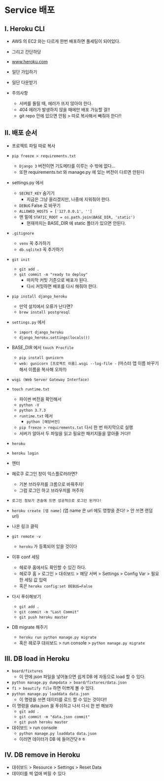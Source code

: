 # Service 배포



## I. Heroku CLI

- AWS 의 EC2 와는 다르게 한번 배포하면 풀세팅이 되어있다.
- 그리고 간단하당

- www.heroku.com

- 일단 가입하기
- 일단 다운받기
- 주의사항
  - 서버를 돌릴 때, 에러가 뜨지 않아야 한다.
  - 404 에러가 발생하지 않을 때에만 배포 가능할 걸!!
  - git repo 안에 있으면 안됨 > 따로 복사해서 빼줘야 한다!!



## II. 배포 순서

- 프로젝트 파일 따로 복사
- `pip freeze > requirements.txt`
  - `Django 3` 버전이면 기도메타를 이루는 수 밖에 없다...
  - 또한 requirements.txt 와 manage.py 에 있는 버전이 다르면 안된다
- settings.py 에서
  - `SECRET_KEY` 숨기기
    - 지금은 그냥 올리겠지만, 나중에 지워줘야 한다.
  - `DEBUG` False 로 바꾸기
  - `ALLOWED_HOSTS = ['127.0.0.1', '']` 
  - 맨 밑에 `STATIC_ROOT = os.path.join(BASE_DIR, 'static')`
    - 현재까지는 BASE_DIR 에 static 폴더가 있으면 안된다.
- `.gitignore`
  - `venv` 꼭 추가하기
  - `db.sqlite3` 꼭 추가하기
- `git init`
  - `git add .`
  - `git commit -m "ready to deploy"`
    - 마지막 커밋 기준으로 배포가 된다.
    - 다시 커밋하면 배포를 다시 해줘야 한다.
- `pip install django_heroku`
  - 만약 설치에서 오류가 난다면?
  - `brew install postgresql`
- `settings.py` 에서
  - `import django_heroku`
  - `django_heroku.settings(locals())`

- BASE_DIR 에서 `touch Procfile`
  - `pip install gunicorn`
  - `web: gunicorn [프로젝트 이름].wsgi --log-file -` (마스터 앱 이름 바꾸기해서 이름을 복사해 오자!!)
- `wsgi (Web Server Gateway Interface)` 

- `touch runtime.txt`
  - 파이썬 버전을 확인해서
  - `python -V`
  - `python 3.7.3`
  - `runtime.txt` 에서
    - `python [해당버전]`
  - `pip freeze > requirements.txt` 다시 한 번 마지막으로 실행
  - 서버가 알아서 두 파일을 읽고 필요한 패키지들을 깔아줄 거다!!
- `heroku`
- `heroku login`
- 엔터
- 헤로쿠 로그인 창이 익스플로러라면?
  - 기본 브라우저를 크롬으로 바꿔주자!
  - 그럼 로그인 하고 브라우저를 꺼주자
- `로그인 정보가 콘솔에 뜨면 성공적으로 로그인 된거다!`

- `heroku create [앱 name]` (앱 name 은 url 에도 영향을 준다! > 안 쓰면 랜덤 url)
- 나온 링크 클릭
- `git remote -v`
  - `heroku` 가 등록되어 있을 것이다
- 이후 conf 세팅
  - 헤로쿠 홈에서도 확인할 수 있긴 하다.
  - 헤로쿠 홈 > 로그인 > 대쉬보드 > 해당 서버 > Settings > Config Var > 필요한 세팅 값 입력
  - 혹은 `heroku config:set DEBUG=False`
- 다시 푸쉬해보기
  - `git add .`
  - `git commit -m "Last Commit"`
  - `git push heroku master`
- DB migrate 해주기
  - `heroku run python manage.py migrate`
  - 혹은 헤로쿠 대쉬보드 > run console > `python manage.py migrate`



## III. DB load in Heroku

- `board/fixtures`
  - 이 안에 json 파일을 넣어놓으면 쉽게 DB 에 자동으로 load 할 수 있다.
- `python manage.py dumpdata > board/fixtures/data.json`
- `f1 > beautify file` 하면 이쁘게 볼 수 있다.
- `python manage.py loaddata data.json`
  - 이 명령을 쓰면 데이터를 로드 할 수 있는 것이다!!
- 이 명령을 data.json 을 푸쉬하고 나서 다시 한 번 해보자
  - `git add .`
  - `git commit -m "data.json commit"`
  - `git push heroku master`
- 대쉬보드 > run console
  - `python manage.py loaddata data.json`
  - 이러면 데이터가 DB 에 들어간닷ㅎㅎ



## IV. DB remove in Heroku

- 대쉬보드 > Resource > Settings > Reset Data
- 데이터를 싹 없애 버릴 수 있다